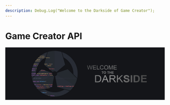```yaml
---
description: Debug.Log("Welcome to the Darkside of Game Creator");
---
```


# Game Creator API

![](../.gitbook/assets/darkside-header.jpg)

